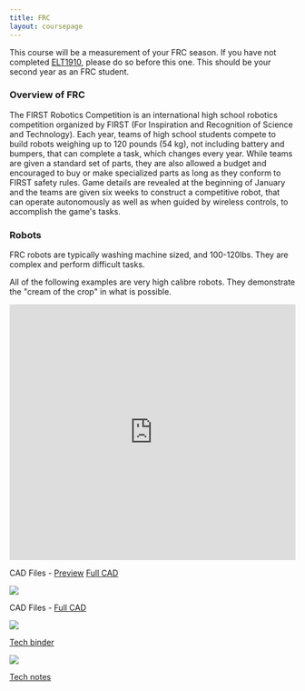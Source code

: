 ```yaml
---
title: FRC
layout: coursepage
---
```


This course will be a measurement of your FRC season. If you have not completed [ELT1910](/courses/ELT1910/home), please do so before this one. This should be your second year as an FRC student.

### Overview of FRC
The FIRST Robotics Competition is an international high school robotics competition organized by FIRST (For Inspiration and Recognition of Science and Technology). Each year, teams of high school students compete to build robots weighing up to 120 pounds (54 kg), not including battery and bumpers, that can complete a task, which changes every year. While teams are given a standard set of parts, they are also allowed a budget and encouraged to buy or make specialized parts as long as they conform to FIRST safety rules. Game details are revealed at the beginning of January and the teams are given six weeks to construct a competitive robot, that can operate autonomously as well as when guided by wireless controls, to accomplish the game's tasks.

### Robots
FRC robots are typically washing machine sized, and 100-120lbs. They are complex and perform difficult tasks.

All of the following examples are very high calibre robots. They demonstrate the "cream of the crop" in what is possible.

<div class="video-container">
<iframe width="100%" height="450" src="https://www.youtube.com/embed/DojyJ9bZ4fk" frameborder="0" allowfullscreen></iframe>
</div>

CAD Files - [Preview](https://ccisdrobonauts.org/share/cad/2013pre.png) [Full CAD](https://ccisdrobonauts.org/share/cad/Apex_FRC118_2013_Championship_Config.zip)

![](https://frcdesigns.files.wordpress.com/2013/12/2014_1114.jpg)

CAD Files - [Full CAD](http://www.simbotics.org/files/games/robots/first/2014-cad.step)

![](http://media.team254.com/2014/02/951707c4-2014-02-18.jpg)

[Tech binder](http://media.team254.com/resources/Team_254_Tech_Binder_2014.pdf)

![](http://team1538.com/sandbox/wp-content/uploads/2013/08/DaisyThunder.png)

[Tech notes](http://team1538.com/?page_id=148)
